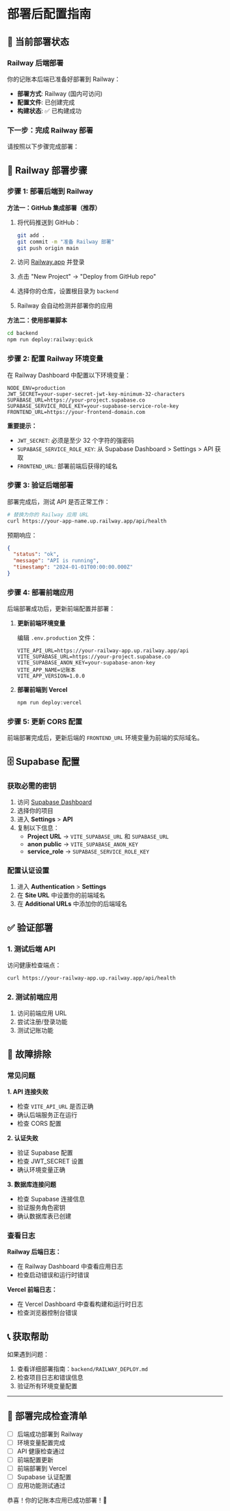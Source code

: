 # 部署后配置指南

## 🎯 当前部署状态

### Railway 后端部署

你的记账本后端已准备好部署到 Railway：

- **部署方式**: Railway (国内可访问)
- **配置文件**: 已创建完成
- **构建状态**: ✅ 已构建成功

### 下一步：完成 Railway 部署

请按照以下步骤完成部署：

## 🚀 Railway 部署步骤

### 步骤 1: 部署后端到 Railway

**方法一：GitHub 集成部署（推荐）**

1. 将代码推送到 GitHub：
   ```bash
   git add .
   git commit -m "准备 Railway 部署"
   git push origin main
   ```

2. 访问 [Railway.app](https://railway.app) 并登录
3. 点击 "New Project" → "Deploy from GitHub repo"
4. 选择你的仓库，设置根目录为 `backend`
5. Railway 会自动检测并部署你的应用

**方法二：使用部署脚本**
```bash
cd backend
npm run deploy:railway:quick
```

### 步骤 2: 配置 Railway 环境变量

在 Railway Dashboard 中配置以下环境变量：

```env
NODE_ENV=production
JWT_SECRET=your-super-secret-jwt-key-minimum-32-characters
SUPABASE_URL=https://your-project.supabase.co
SUPABASE_SERVICE_ROLE_KEY=your-supabase-service-role-key
FRONTEND_URL=https://your-frontend-domain.com
```

**重要提示：**
- `JWT_SECRET`: 必须是至少 32 个字符的强密码
- `SUPABASE_SERVICE_ROLE_KEY`: 从 Supabase Dashboard > Settings > API 获取
- `FRONTEND_URL`: 部署前端后获得的域名

### 步骤 3: 验证后端部署

部署完成后，测试 API 是否正常工作：

```bash
# 替换为你的 Railway 应用 URL
curl https://your-app-name.up.railway.app/api/health
```

预期响应：
```json
{
  "status": "ok",
  "message": "API is running",
  "timestamp": "2024-01-01T00:00:00.000Z"
}
```

### 步骤 4: 部署前端应用

后端部署成功后，更新前端配置并部署：

1. **更新前端环境变量**
   
   编辑 `.env.production` 文件：
   ```env
   VITE_API_URL=https://your-railway-app.up.railway.app/api
   VITE_SUPABASE_URL=https://your-project.supabase.co
   VITE_SUPABASE_ANON_KEY=your-supabase-anon-key
   VITE_APP_NAME=记账本
   VITE_APP_VERSION=1.0.0
   ```

2. **部署前端到 Vercel**
   ```bash
   npm run deploy:vercel
   ```

### 步骤 5: 更新 CORS 配置

前端部署完成后，更新后端的 `FRONTEND_URL` 环境变量为前端的实际域名。

## 🗄️ Supabase 配置

### 获取必需的密钥

1. 访问 [Supabase Dashboard](https://supabase.com/dashboard)
2. 选择你的项目
3. 进入 **Settings** > **API**
4. 复制以下信息：
   - **Project URL** → `VITE_SUPABASE_URL` 和 `SUPABASE_URL`
   - **anon public** → `VITE_SUPABASE_ANON_KEY`
   - **service_role** → `SUPABASE_SERVICE_ROLE_KEY`

### 配置认证设置

1. 进入 **Authentication** > **Settings**
2. 在 **Site URL** 中设置你的前端域名
3. 在 **Additional URLs** 中添加你的后端域名

## ✅ 验证部署

### 1. 测试后端 API

访问健康检查端点：
```bash
curl https://your-railway-app.up.railway.app/api/health
```

### 2. 测试前端应用

1. 访问前端应用 URL
2. 尝试注册/登录功能
3. 测试记账功能

## 🔧 故障排除

### 常见问题

**1. API 连接失败**
- 检查 `VITE_API_URL` 是否正确
- 确认后端服务正在运行
- 检查 CORS 配置

**2. 认证失败**
- 验证 Supabase 配置
- 检查 JWT_SECRET 设置
- 确认环境变量正确

**3. 数据库连接问题**
- 检查 Supabase 连接信息
- 验证服务角色密钥
- 确认数据库表已创建

### 查看日志

**Railway 后端日志：**
- 在 Railway Dashboard 中查看应用日志
- 检查启动错误和运行时错误

**Vercel 前端日志：**
- 在 Vercel Dashboard 中查看构建和运行时日志
- 检查浏览器控制台错误

## 📞 获取帮助

如果遇到问题：
1. 查看详细部署指南：`backend/RAILWAY_DEPLOY.md`
2. 检查项目日志和错误信息
3. 验证所有环境变量配置

---

## 🎉 部署完成检查清单

- [ ] 后端成功部署到 Railway
- [ ] 环境变量配置完成
- [ ] API 健康检查通过
- [ ] 前端配置更新
- [ ] 前端部署到 Vercel
- [ ] Supabase 认证配置
- [ ] 应用功能测试通过

恭喜！你的记账本应用已成功部署！🎊